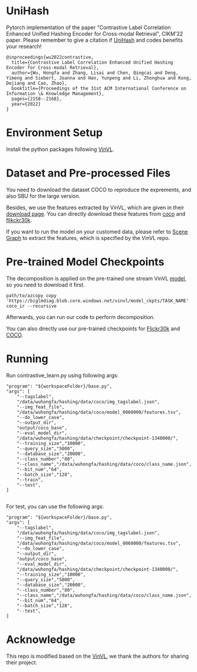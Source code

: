 # UniHash
Pytorch implementation of the paper "Contrastive Label Correlation Enhanced Unified Hashing Encoder for Cross-modal Retrieval", CIKM'22 
 paper. Please remember to give a citation if [UniHash](https://dl.acm.org/doi/abs/10.1145/3511808.3557265) and codes benefits your research!
```
@inproceedings{wu2022contrastive,
  title={Contrastive Label Correlation Enhanced Unified Hashing Encoder for Cross-modal Retrieval},
  author={Wu, Hongfa and Zhang, Lisai and Chen, Qingcai and Deng, Yimeng and Siebert, Joanna and Han, Yunpeng and Li, Zhonghua and Kong, Dejiang and Cao, Zhao},
  booktitle={Proceedings of the 31st ACM International Conference on Information \& Knowledge Management},
  pages={2158--2168},
  year={2022}
}
```
# Environment Setup
Install the python packages following [VinVL](https://github.com/microsoft/Oscar/blob/master/INSTALL.md). 

# Dataset and Pre-processed Files
You need to download the dataset COCO to reproduce the exprements, and also SBU for the large version.

Besides, we use the features extracted by VinVL, which are given in their [download page](https://github.com/microsoft/Oscar/blob/master/VinVL_DOWNLOAD.md). You can directly download these features from [coco](https://biglmdiag.blob.core.windows.net/vinvl/image_features/coco_X152C4_frcnnbig2_exp168model_0060000model.roi_heads.nm_filter_2_model.roi_heads.score_thresh_0.2/model_0060000/) and [flikckr30k](https://biglmdiag.blob.core.windows.net/vinvl/image_features/flickr30k_X152C4_frcnnbig2_exp168model_0060000model.roi_heads.nm_filter_2_model.roi_heads.score_thresh_0.2/model_0060000/).


If you want to run the model on your customed data, please refer to [Scene Graph](https://github.com/microsoft/scene_graph_benchmark) to extract the features, which is specified by the VinVL repo.
 

# Pre-trained Model Checkpoints
The decomposition is applied on the pre-trained one stream VinVL [model](https://github.com/microsoft/Oscar/blob/master/VinVL_DOWNLOAD.md#pre-trained-models), so you need to download it first.
```
path/to/azcopy copy 'https://biglmdiag.blob.core.windows.net/vinvl/model_ckpts/TASK_NAME' coco_ir --recursive
```

Afterwards, you can run our code to perform decomposition.

You can also directly use our pre-trained checkpoints for [Flickr30k](https://drive.google.com/file/d/1nL1GUj62TssgRO34SoHwKKXVFrXRktrw/view?usp=sharing) and [COCO](https://drive.google.com/file/d/1nL1GUj62TssgRO34SoHwKKXVFrXRktrw/view?usp=sharing).

# Running
Run contrastive_learn.py using following args:
```
"program": "${workspaceFolder}/base.py",
"args": [
    "--tagslabel",
    "/data/wuhongfa/hashing/data/coco/img_tagslabel.json",
    "--img_feat_file",
    "/data/wuhongfa/hashing/data/coco/model_0060000/features.tsv",
    "--do_lower_case",
    "--output_dir",
    "output/coco_base",
    "--eval_model_dir",
    "/data/wuhongfa/hashing/data/checkpoint/checkpoint-1340000/",
    "--training_size","10000",
    "--query_size","5000",
    "--database_size","20000",
    "--class_number","80",
    "--class_name","/data/wuhongfa/hashing/data/coco/class_name.json",
    "--bit_num","64",
    "--batch_size","128",
    "--train",
    "--test",
]
       
```
For test, you can use the following args:
```
"program": "${workspaceFolder}/base.py",
"args": [
    "--tagslabel",
    "/data/wuhongfa/hashing/data/coco/img_tagslabel.json",
    "--img_feat_file",
    "/data/wuhongfa/hashing/data/coco/model_0060000/features.tsv",
    "--do_lower_case",
    "--output_dir",
    "output/coco_base",
    "--eval_model_dir",
    "/data/wuhongfa/hashing/data/checkpoint/checkpoint-1340000/",
    "--training_size","10000",
    "--query_size","5000",
    "--database_size","20000",
    "--class_number","80",
    "--class_name","/data/wuhongfa/hashing/data/coco/class_name.json",
    "--bit_num","64",
    "--batch_size","128",
    "--test",
]
```


# Acknowledge
This repo is modified based on the [VinVL](https://github.com/microsoft/Oscar), we thank the authors for sharing their project.
